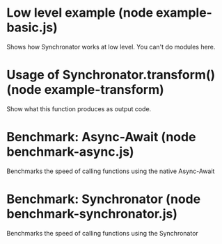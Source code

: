 # Low level example (node example-basic.js)
Shows how Synchronator works at low level. You can't do modules here.

# Usage of Synchronator.transform() (node example-transform)
Show what this function produces as output code.

# Benchmark: Async-Await (node benchmark-async.js)
Benchmarks the speed of calling functions using the native Async-Await

# Benchmark: Synchronator (node benchmark-synchronator.js)
Benchmarks the speed of calling functions using the Synchronator